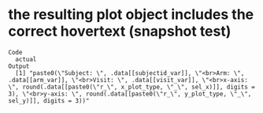 # the resulting plot object includes the correct hovertext (snapshot test)

    Code
      actual
    Output
      [1] "paste0(\"Subject: \", .data[[subjectid_var]], \"<br>Arm: \", .data[[arm_var]], \"<br>Visit: \", .data[[visit_var]], \"<br>x-axis: \", round(.data[[paste0(\"r_\", x_plot_type, \"_\", sel_x)]], digits = 3), \"<br>y-axis: \", round(.data[[paste0(\"r_\", y_plot_type, \"_\", sel_y)]], digits = 3))"

